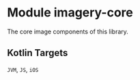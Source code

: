 # Module imagery-core

The core image components of this library.

## Kotlin Targets

`JVM`, `JS`, `iOS`
